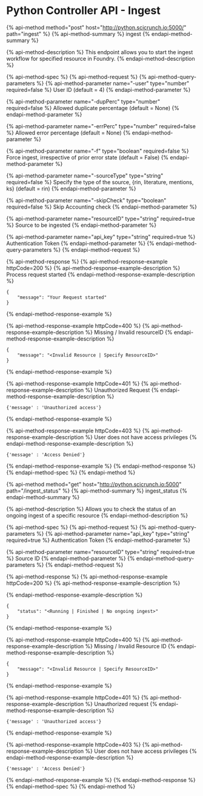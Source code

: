 # Python Controller API - Ingest

{% api-method method="post" host="http://python.scicrunch.io:5000/" path="ingest" %}
{% api-method-summary %}
ingest
{% endapi-method-summary %}

{% api-method-description %}
This endpoint allows you to start the ingest workflow for specified resource in Foundry.
{% endapi-method-description %}

{% api-method-spec %}
{% api-method-request %}
{% api-method-query-parameters %}
{% api-method-parameter name="-user" type="number" required=false %}
User ID \(default = 4\)
{% endapi-method-parameter %}

{% api-method-parameter name="-dupPerc" type="number" required=false %}
Allowed duplicate percentage \(default = None\)
{% endapi-method-parameter %}

{% api-method-parameter name="-errPerc" type="number" required=false %}
Allowed error percentage \(default = None\)
{% endapi-method-parameter %}

{% api-method-parameter name="-f" type="boolean" required=false %}
Force ingest, irrespective of prior error state \(default = False\)
{% endapi-method-parameter %}

{% api-method-parameter name="-sourceType" type="string" required=false %}
Specify the type of the source, {rin, literature, mentions, ks} \(default = rin\)
{% endapi-method-parameter %}

{% api-method-parameter name="-skipCheck" type="boolean" required=false %}
Skip Accounting check
{% endapi-method-parameter %}

{% api-method-parameter name="resourceID" type="string" required=true %}
Source to be ingested
{% endapi-method-parameter %}

{% api-method-parameter name="api\_key" type="string" required=true %}
Authentication Token
{% endapi-method-parameter %}
{% endapi-method-query-parameters %}
{% endapi-method-request %}

{% api-method-response %}
{% api-method-response-example httpCode=200 %}
{% api-method-response-example-description %}
Process request started
{% endapi-method-response-example-description %}

```
{
    "message": "Your Request started"
}
```
{% endapi-method-response-example %}

{% api-method-response-example httpCode=400 %}
{% api-method-response-example-description %}
Missing / Invalid resourceID 
{% endapi-method-response-example-description %}

```
{
    "message": "<Invalid Resource | Specify ResourceID>"
}
```
{% endapi-method-response-example %}

{% api-method-response-example httpCode=401 %}
{% api-method-response-example-description %}
Unauthorized Request
{% endapi-method-response-example-description %}

```
{'message' : 'Unauthorized access'}
```
{% endapi-method-response-example %}

{% api-method-response-example httpCode=403 %}
{% api-method-response-example-description %}
User does not have access privileges 
{% endapi-method-response-example-description %}

```
{'message' : 'Access Denied'}
```
{% endapi-method-response-example %}
{% endapi-method-response %}
{% endapi-method-spec %}
{% endapi-method %}

{% api-method method="get" host="http://python.scicrunch.io:5000" path="/ingest\_status" %}
{% api-method-summary %}
ingest\_status
{% endapi-method-summary %}

{% api-method-description %}
Allows you to check the status of an ongoing ingest of a specific resource
{% endapi-method-description %}

{% api-method-spec %}
{% api-method-request %}
{% api-method-query-parameters %}
{% api-method-parameter name="api\_key" type="string" required=true %}
Authentication Token
{% endapi-method-parameter %}

{% api-method-parameter name="resourceID" type="string" required=true %}
Source ID
{% endapi-method-parameter %}
{% endapi-method-query-parameters %}
{% endapi-method-request %}

{% api-method-response %}
{% api-method-response-example httpCode=200 %}
{% api-method-response-example-description %}

{% endapi-method-response-example-description %}

```text
{
    "status": "<Running | Finished | No ongoing ingest>"
}
```
{% endapi-method-response-example %}

{% api-method-response-example httpCode=400 %}
{% api-method-response-example-description %}
Missing / Invalid Resource ID
{% endapi-method-response-example-description %}

```
{
    "message": "<Invalid Resource | Specify ResourceID>"
}
```
{% endapi-method-response-example %}

{% api-method-response-example httpCode=401 %}
{% api-method-response-example-description %}
Unauthorized request
{% endapi-method-response-example-description %}

```
{'message' : 'Unauthorized access'}
```
{% endapi-method-response-example %}

{% api-method-response-example httpCode=403 %}
{% api-method-response-example-description %}
User does not have access privileges
{% endapi-method-response-example-description %}

```
{'message' : 'Access Denied'}
```
{% endapi-method-response-example %}
{% endapi-method-response %}
{% endapi-method-spec %}
{% endapi-method %}

